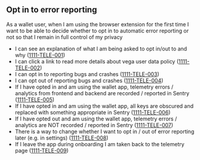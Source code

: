 ## Opt in to error reporting
As a wallet user, when I am using the browser extension for the first time I want to be able to decide whether to opt in to automatic error reporting or not so that I remain in full control of my privacy

- I can see an explanation of what I am being asked to opt in/out to and why (<a name="1111-TELE-001" href="#1111-TELE-001">1111-TELE-001</a>)
- I can click a link to read more details about vega user data policy (<a name="1111-TELE-002" href="#1111-TELE-002">1111-TELE-002</a>)
- I can opt in to reporting bugs and crashes (<a name="1111-TELE-003" href="#1111-TELE-003">1111-TELE-003</a>)
- I can opt out of reporting bugs and crashes (<a name="1111-TELE-004" href="#1111-TELE-004">1111-TELE-004</a>)
- If I have opted in and am using the wallet app, telemetry errors / analytics from frontend and backend are recorded / reported in Sentry (<a name="1111-TELE-005" href="#1111-TELE-005">1111-TELE-005</a>)
- If I have opted in and am using the wallet app, all keys are obscured and replaced with something appropriate in Sentry (<a name="1111-TELE-006" href="#1111-TELE-006">1111-TELE-006</a>)
- If I have opted out and am using the wallet app, telemetry errors / analytics are NOT recorded / reported in Sentry (<a name="1111-TELE-007" href="#1111-TELE-007">1111-TELE-007</a>)
- There is a way to change whether I want to opt in / out of error reporting later (e.g. in settings) (<a name="1111-TELE-008" href="#1111-TELE-008">1111-TELE-008</a>)
- If I leave the app during onboarding I am taken back to the telemetry page (<a name="1111-TELE-009" href="#1111-TELE-009">1111-TELE-009</a>)